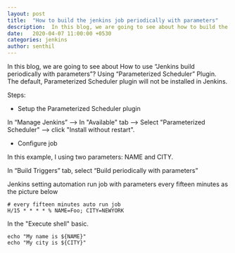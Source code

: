 ```yaml
---
layout: post
title:  "How to build the jenkins job periodically with parameters"
description:  In this blog, we are going to see about how to build the jenkins job periodically with parameters. 
date:   2020-04-07 11:00:00 +0530
categories: jenkins
author: senthil
---
```


In this blog, we are going to see about How to use “Jenkins build periodically with parameters”? Using “Parameterized Scheduler” Plugin. The default, Parameterized Scheduler plugin will not be installed in Jenkins.

Steps:

* Setup the Parameterized Scheduler plugin

In “Manage Jenkins” –> In "Available" tab –> Select "Parameterized Scheduler" –> click "Install without restart".

* Configure job

In this example, I using two parameters: NAME and CITY.


In “Build Triggers” tab, select “Build periodically with parameters”

Jenkins setting automation run job with parameters every fifteen minutes as the picture below

```
# every fifteen minutes auto run job
H/15 * * * * % NAME=Foo; CITY=NEWYORK
```

In the "Execute shell" basic.

```
echo "My name is ${NAME}"
echo "My city is ${CITY}"
```


